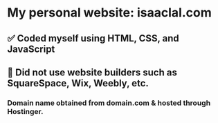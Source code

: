 # My personal website: isaaclal.com

## ✅ Coded myself using HTML, CSS, and JavaScript
## 🚫 Did not use website builders such as SquareSpace, Wix, Weebly, etc. 

### Domain name obtained from domain.com & hosted through Hostinger.
